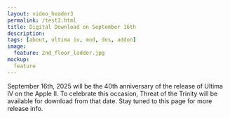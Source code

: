 ```yaml
---
layout: video_header3
permalink: /test3.html
title: Digital Download on September 16th
description:
tags: [about, ultima iv, mod, dos, addon]
image:
  feature: 2nd_floor_ladder.jpg
mockup:
  feature
---
```


<!--<hr>


<hr>-->

September 16th, 2025 will be the 40th anniversary of the release of Ultima IV on the Apple II. To celebrate this occasion, Threat of the Trinity will be available for download from that date. Stay tuned to this page for more release info.

<!--![40 Years of Ultima IV]({{ site.url }}/images/Ultima_IV_Forty_Years.gif)-->
    

    

    

    

  
    





